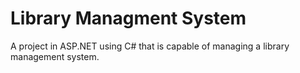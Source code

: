 # Library Managment System
A project in ASP.NET using C# that is capable of managing a library management system.
